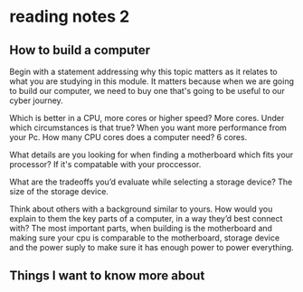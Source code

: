 # reading notes 2

## How to build a computer

Begin with a statement addressing why this topic matters as it relates to what you are studying in this module.
It matters because when we are going to build our computer, we need to buy one that's going to be useful to our cyber journey.

Which is better in a CPU, more cores or higher speed? More cores. Under which circumstances is that true? When you want more performance from your Pc. How many CPU cores does a computer need? 6 cores.


What details are you looking for when finding a motherboard which fits your processor? If it's compatable with your proccessor.


What are the tradeoffs you’d evaluate while selecting a storage device? The size of the storage device.


Think about others with a background similar to yours. How would you explain to them the key parts of a computer, in a way they’d best connect with? 
The most important parts, when building is the motherboard and making sure your cpu is comparable to the motherboard, storage device and the power suply to make sure it has enough power to power everything.

## Things I want to know more about
